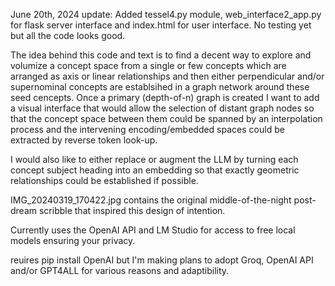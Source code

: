 June 20th, 2024 update:
Added tessel4.py module, web_interface2_app.py for flask server interface and index.html for user interface. No testing yet but all the code looks good.

The idea behind this code and text is to find a decent way to explore and volumize a concept space from a single or few concepts
which are arranged as axis or linear relationships and then either perpendicular and/or supernominal concepts are establsihed in 
a graph network around these seed cencepts. Once a primary (depth-of-n) graph is created I want to add a visual interface that would allow
the selection of distant graph nodes so that the concept space between them could be spanned by an interpolation process and the intervening
encoding/embedded spaces could be extracted by reverse token look-up.

I would also like to either replace or augment the LLM by turning each concept subject heading into an embedding so that exactly geometric relationships 
could be established if possible.

IMG_20240319_170422.jpg contains the original middle-of-the-night post-dream scribble that inspired this design of intention.

Currently uses the OpenAI API and LM Studio for access to free local models ensuring your privacy.

reuires pip install OpenAI but I'm making plans to adopt Groq, OpenAI API and/or GPT4ALL for various reasons and adaptibility.
